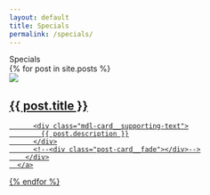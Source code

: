 ```yaml
---
layout: default
title: Specials
permalink: /specials/
---
```


<div class="mdl-layout__header-row">
    <a class="site-title">
        <span class="mdl-layout-title">Specials</span>
    </a>
</div>
<div class="mdl-grid">
  {% for post in site.posts %}
    <div class="mdl-cell mdl-cell--4-col mdl-cell--4-col-tablet mdl-cell--12-col-phone post-block">
      <a href="{{ post.url | prepend: site.baseurl }}">
        <div class="post-card mdl-shadow--2dp">
          <img src="../assets/images/{{ post.image }}"/>
          <div class="mdl-card__title">
            <h2 class="mdl-card__title-text">{{ post.title }}</h2>
          </div>

          <div class="mdl-card__supporting-text">
            {{ post.description }}
          </div>
          <!--<div class="post-card__fade"></div>-->
        </div>
      </a>
  </div>
  {% endfor %}
</div>
